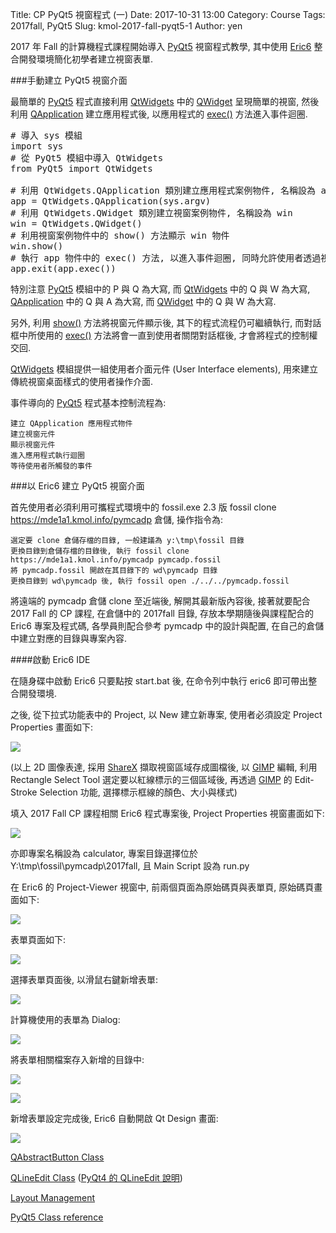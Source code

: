 Title: CP PyQt5 視窗程式 (一)
Date: 2017-10-31 13:00
Category: Course
Tags: 2017fall, PyQt5
Slug: kmol-2017-fall-pyqt5-1
Author: yen

2017 年 Fall 的計算機程式課程開始導入 <a href="http://pyqt.sourceforge.net/Docs/PyQt5/modules.html">PyQt5</a> 視窗程式教學, 其中使用 <a href="https://eric-ide.python-projects.org">Eric6</a> 整合開發環境簡化初學者建立視窗表單.

<!-- PELICAN_END_SUMMARY -->

###手動建立 PyQt5 視窗介面

最簡單的 <a href="http://pyqt.sourceforge.net/Docs/PyQt5/modules.html">PyQt5</a> 程式直接利用 <a href="http://doc.qt.io/qt-5/qtwidgets-module.html">QtWidgets</a> 中的 <a href="http://doc.qt.io/qt-5/qwidget.html">QWidget</a> 呈現簡單的視窗, 然後利用 <a href="http://doc.qt.io/qt-5/qapplication.html">QApplication</a> 建立應用程式後, 以應用程式的 <a href="http://doc.qt.io/qt-5/qapplication.html#exec">exec()</a> 方法進入事件迴圈.

<pre class="brush: python">
# 導入 sys 模組
import sys
# 從 PyQt5 模組中導入 QtWidgets
from PyQt5 import QtWidgets

# 利用 QtWidgets.QApplication 類別建立應用程式案例物件, 名稱設為 app
app = QtWidgets.QApplication(sys.argv)
# 利用 QtWidgets.QWidget 類別建立視窗案例物件, 名稱設為 win
win = QtWidgets.QWidget()
# 利用視窗案例物件中的 show() 方法顯示 win 物件
win.show()
# 執行 app 物件中的 exec() 方法, 以進入事件迴圈, 同時允許使用者透過視窗右上方的 x 按鈕, 關閉視窗.
app.exit(app.exec())
</pre>

特別注意 <a href="http://pyqt.sourceforge.net/Docs/PyQt5/modules.html">PyQt5</a> 模組中的 P 與 Q 為大寫, 而 <a href="http://doc.qt.io/qt-5/qtwidgets-module.html">QtWidgets</a> 中的 Q 與 W 為大寫, <a href="http://doc.qt.io/qt-5/qapplication.html">QApplication</a> 中的 Q 與 A 為大寫, 而 <a href="http://doc.qt.io/qt-5/qwidget.html">QWidget</a> 中的 Q 與 W 為大寫.

另外, 利用 <a href="http://doc.qt.io/qt-5/qwidget.html#show">show()</a> 方法將視窗元件顯示後, 其下的程式流程仍可繼續執行, 而對話框中所使用的 <a href="http://doc.qt.io/qt-5/qapplication.html#exec">exec()</a> 方法將會一直到使用者關閉對話框後, 才會將程式的控制權交回.

<a href="http://doc.qt.io/qt-5/qtwidgets-module.html">QtWidgets</a> 模組提供一組使用者介面元件 (User Interface elements), 用來建立傳統視窗桌面樣式的使用者操作介面.

事件導向的 <a href="http://pyqt.sourceforge.net/Docs/PyQt5/modules.html">PyQt5</a> 程式基本控制流程為:

    建立 QApplication 應用程式物件
    建立視窗元件
    顯示視窗元件
    進入應用程式執行迴圈
    等待使用者所觸發的事件

###以 Eric6 建立 PyQt5 視窗介面

首先使用者必須利用可攜程式環境中的 fossil.exe 2.3 版 fossil clone https://mde1a1.kmol.info/pymcadp 倉儲, 操作指令為:

    選定要 clone 倉儲存檔的目錄, 一般建議為 y:\tmp\fossil 目錄
    更換目錄到倉儲存檔的目錄後, 執行 fossil clone https://mde1a1.kmol.info/pymcadp pymcadp.fossil
    將 pymcadp.fossil 開啟在其目錄下的 wd\pymcadp 目錄
    更換目錄到 wd\pymcadp 後, 執行 fossil open ./../../pymcadp.fossil

將遠端的 pymcadp 倉儲 clone 至近端後, 解開其最新版內容後, 接著就要配合 2017 Fall 的 CP 課程, 在倉儲中的 2017fall 目錄, 存放本學期隨後與課程配合的 Eric6 專案及程式碼, 各學員則配合參考 pymcadp 中的設計與配置, 在自己的倉儲中建立對應的目錄與專案內容.

####啟動 Eric6 IDE

在隨身碟中啟動 Eric6 只要點按 start.bat 後, 在命令列中執行 eric6 即可帶出整合開發環境.

之後, 從下拉式功能表中的 Project, 以 New 建立新專案, 使用者必須設定 Project Properties 畫面如下:

<img class = "border" src="./../data/images/eric6_project_properties.png"></img>

(以上 2D 圖像表達, 採用 <a href="https://getsharex.com/">ShareX</a> 擷取視窗區域存成圖檔後, 以 <a href="https://www.gimp.org/">GIMP</a> 編輯, 利用 Rectangle Select Tool 選定要以紅線標示的三個區域後, 再透過 <a href="https://www.gimp.org/">GIMP</a> 的 Edit-Stroke Selection 功能, 選擇標示框線的顏色、大小與樣式)

填入 2017 Fall CP 課程相關 Eric6 程式專案後,  Project Properties 視窗畫面如下:

<img class = "border" src="./../data/images/eric6_project_properties2.png"></img>

亦即專案名稱設為 calculator, 專案目錄選擇位於 Y:\tmp\fossil\pymcadp\2017fall, 且 Main Script 設為 run.py

在 Eric6 的 Project-Viewer 視窗中, 前兩個頁面為原始碼頁與表單頁, 原始碼頁畫面如下:

<img class = "border" src="./../data/images/eric6_sources_tab.png"></img>

表單頁面如下:

<img class = "border" src="./../data/images/eric6_forms_tab.png"></img>

選擇表單頁面後, 以滑鼠右鍵新增表單:

<img class = "border" src="./../data/images/eric6_new_form.png"></img>

計算機使用的表單為 Dialog:

<img class = "border" src="./../data/images/eric6_new_form_dialog.png"></img>

將表單相關檔案存入新增的目錄中:

<img class = "border" src="./../data/images/eric6_new_form_new_folder.png"></img>

<img class = "border" src="./../data/images/eric6_new_form_ui_dialog.png"></img>

新增表單設定完成後, Eric6 自動開啟 Qt Design 畫面:

<img class = "border" src="./../data/images/eric6_qt_designer.png"></img>

<a href="http://doc.qt.io/qt-5/qabstractbutton.html">QAbstractButton Class</a>

<a href="http://doc.qt.io/qt-5/qlineedit.html">QLineEdit Class</a> (<a href="http://pyqt.sourceforge.net/Docs/PyQt4/qlineedit.html">PyQt4 的 QLineEdit 說明</a>)

<a href="http://doc.qt.io/qt-5/layout.html">Layout Management</a>

<a href="http://pyqt.sourceforge.net/Docs/PyQt5/class_reference.html">PyQt5 Class reference</a>

